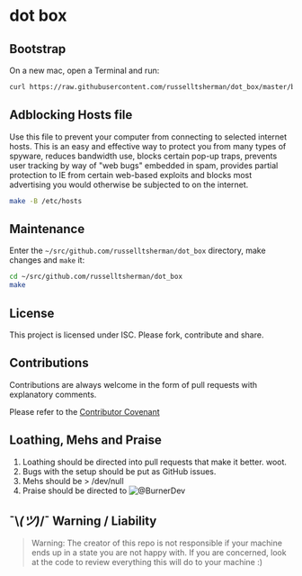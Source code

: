 
# dot box

## Bootstrap

On a new mac, open a Terminal and run:

```sh
curl https://raw.githubusercontent.com/russelltsherman/dot_box/master/bin/bootstrap | bash
```

## Adblocking Hosts file

Use this file to prevent your computer from connecting to selected internet hosts.
This is an easy and effective way to protect you from many types of spyware,
reduces bandwidth use, blocks certain pop-up traps, prevents user tracking by
way of "web bugs" embedded in spam, provides partial protection to IE from certain
web-based exploits and blocks most advertising you would otherwise be subjected
to on the internet.

```sh
make -B /etc/hosts
```

## Maintenance

Enter the `~/src/github.com/russelltsherman/dot_box` directory, make changes and `make` it:

```sh
cd ~/src/github.com/russelltsherman/dot_box
make
```

## License

This project is licensed under ISC. Please fork, contribute and share.

## Contributions

Contributions are always welcome in the form of pull requests with explanatory comments.

Please refer to the [Contributor Covenant](https://github.com/russelltsherman/dot_box/blob/master/CODE_OF_CONDUCT.md)

## Loathing, Mehs and Praise

1. Loathing should be directed into pull requests that make it better. woot.
2. Bugs with the setup should be put as GitHub issues.
3. Mehs should be > /dev/null
4. Praise should be directed to ![@BurnerDev](https://img.shields.io/twitter/follow/BurnerDev.svg?style=social&label=@BurnerDev)

## ¯\\_(ツ)_/¯ Warning / Liability

> Warning:
The creator of this repo is not responsible if your machine ends up in a state you are not happy with.
If you are concerned, look at the code to review everything this will do to your machine :)

